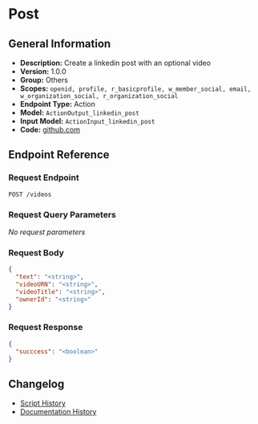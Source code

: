 <!-- BEGIN GENERATED CONTENT -->
# Post

## General Information

- **Description:** Create a linkedin post with an optional video
- **Version:** 1.0.0
- **Group:** Others
- **Scopes:** `openid, profile, r_basicprofile, w_member_social, email, w_organization_social, r_organization_social`
- **Endpoint Type:** Action
- **Model:** `ActionOutput_linkedin_post`
- **Input Model:** `ActionInput_linkedin_post`
- **Code:** [github.com](https://github.com/NangoHQ/integration-templates/tree/main/integrations/linkedin/actions/post.ts)


## Endpoint Reference

### Request Endpoint

`POST /videos`

### Request Query Parameters

_No request parameters_

### Request Body

```json
{
  "text": "<string>",
  "videoURN": "<string>",
  "videoTitle": "<string>",
  "ownerId": "<string>"
}
```

### Request Response

```json
{
  "succcess": "<boolean>"
}
```

## Changelog

- [Script History](https://github.com/NangoHQ/integration-templates/commits/main/integrations/linkedin/actions/post.ts)
- [Documentation History](https://github.com/NangoHQ/integration-templates/commits/main/integrations/linkedin/actions/post.md)

<!-- END  GENERATED CONTENT -->

